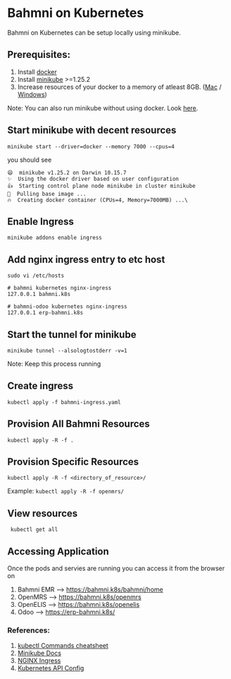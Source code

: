# Bahmni on Kubernetes

Bahmni on Kubernetes can be setup locally using minikube.

## Prerequisites:
1. Install [docker](https://docs.docker.com/engine/install/)
2. Install [minikube](https://minikube.sigs.k8s.io/docs/start/) >=1.25.2
3. Increase resources of your docker to a memory of atleast 8GB. ([Mac](https://docs.docker.com/desktop/mac/) / [Windows](https://docs.docker.com/desktop/windows/))

Note: You can also run minikube without using docker. Look [here](https://minikube.sigs.k8s.io/docs/drivers/).
## Start minikube with decent resources

```
minikube start --driver=docker --memory 7000 --cpus=4 
```
you should see
```
😄  minikube v1.25.2 on Darwin 10.15.7
✨  Using the docker driver based on user configuration
👍  Starting control plane node minikube in cluster minikube
🚜  Pulling base image ...
🔥  Creating docker container (CPUs=4, Memory=7000MB) ...\
```

## Enable Ingress

`minikube addons enable ingress`

## Add nginx ingress entry to etc host

```
sudo vi /etc/hosts

# bahmni kubernetes nginx-ingress
127.0.0.1 bahmni.k8s

# bahmni-odoo kubernetes nginx-ingress
127.0.0.1 erp-bahmni.k8s
```

## Start the tunnel for minikube

`minikube tunnel --alsologtostderr -v=1`

Note: Keep this process running
## Create ingress

``` 
kubectl apply -f bahmni-ingress.yaml 
```

## Provision All Bahmni Resources

```
kubectl apply -R -f . 
```

## Provision Specific Resources

```
kubectl apply -R -f <directory_of_resource>/
```

Example: `kubectl apply -R -f openmrs/`

## View resources

```
 kubectl get all
 ```
## Accessing Application
Once the pods and servies are running you can access it from the browser on 
1. Bahmni EMR --> https://bahmni.k8s/bahmni/home
2. OpenMRS --> https://bahmni.k8s/openmrs
3. OpenELIS --> https://bahmni.k8s/openelis
4. Odoo --> https://erp-bahmni.k8s/
### References: 
1. [kubectl Commands cheatsheet](https://kubernetes.io/docs/reference/generated/kubectl/kubectl-commands)
2. [Minikube Docs](https://minikube.sigs.k8s.io/docs/start/)
3. [NGINX Ingress](https://kubernetes.github.io/ingress-nginx/)
4. [Kubernetes API Config](https://kubernetes.io/docs/reference/kubernetes-api/)
